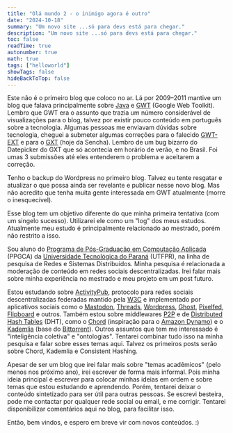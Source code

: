 ```yaml
---
title: "Olá mundo 2 - o inimigo agora é outro"
date: "2024-10-18"
summary: "Um novo site ...só para devs está para chegar."
description: "Um novo site ...só para devs está para chegar."
toc: false
readTime: true
autonumber: true
math: true
tags: ["helloworld"]
showTags: false
hideBackToTop: false
---
```


Este não é o primeiro blog que coloco no ar. Lá por 2009–2011 mantive um blog que falava principalmente sobre [Java](https://pt.wikipedia.org/wiki/Java_(linguagem_de_programa%C3%A7%C3%A3o)) e [GWT](https://www.gwtproject.org/overview.html) (Google Web Toolkit). Lembro que GWT era o assunto que trazia um número considerável de visualizações para o blog, talvez por existir pouco conteúdo em português sobre a tecnologia. Algumas pessoas me enviavam dúvidas sobre tecnologia, cheguei a submeter algumas correções para o falecido [GWT-EXT](https://code.google.com/archive/p/gwt-ext/) e para o [GXT](https://www.sencha.com/products/gxt/) (hoje da Sencha). Lembro de um bug bizarro do Datepicker do GXT que só acontecia em horário de verão, e no Brasil. Foi umas 3 submissões até eles entenderem o problema e aceitarem a correção.  

Tenho o backup do Wordpress no primeiro blog. Talvez eu tente resgatar e atualizar o que possa ainda ser revelante e publicar nesse novo blog. Mas não acredito que tenha muita gente interessada em GWT atualmente (morre o inesquecível).

Esse blog tem um objetivo diferente do que minha primeira tentativa (com um singelo sucesso). Utilizarei ele como um "log" dos meus estudos. Atualmente meu estudo é principalmente relacionado ao mestrado, porém não restrito a isso.

Sou aluno do [Programa de Pós-Graduação em Computação Aplicada](https://www.utfpr.edu.br/cursos/coordenacoes/stricto-sensu/ppgca-ct) (PPGCA) da [Universidade Tecnológica do Paraná](https://www.utfpr.edu.br) (UTFPR), na linha de pesquisa de Redes e Sistemas Distribuídos. Minha pesquisa é relacionada a moderação de conteúdo em redes sociais descentralizadas. Irei falar mais sobre minha experiência no mestrado e meu projeto em um post futuro. 

Estou estudando sobre [ActivityPub](https://www.w3.org/TR/activitypub/), protocolo para redes sociais descentralizadas federadas mantido pela [W3C](https://www.w3.org) e implementado por aplicativos sociais como o [Mastodon](https://joinmastodon.org), [Threads](https://engineering.fb.com/2024/03/21/networking-traffic/threads-has-entered-the-fediverse/), [Wordpress](https://wordpress.com/pt-br/blog/2023/10/20/engaje-um-publico-mais-amplo-com-activitypub-no-wordpress-com/), [Ghost](https://activitypub.ghost.org), [Pixelfed](https://pixelfed.org), [Flipboard](https://about.flipboard.com/inside-flipboard/flipboard-begins-to-federate/) e outros. Também estou sobre middlewares [P2P](https://pt.wikipedia.org/wiki/Peer-to-peer) e de [Distributed Hash Tables](https://en.wikipedia.org/wiki/Distributed_hash_table) (DHT), como o [Chord](https://pdos.csail.mit.edu/papers/chord:sigcomm01/chord_sigcomm.pdf) (inspiração para o [Amazon Dynamo](https://www.amazon.science/publications/dynamo-amazons-highly-available-key-value-store)) e o [Kademlia](https://www.scs.stanford.edu/~dm/home/papers/kpos.pdf) (base do [Bittorrent](https://www.bittorrent.org/beps/bep_0005.html)). Outros assuntos que tem me interessado é "inteligência coletiva" e "ontologias". Tentarei combinar tudo isso na minha pesquisa e falar sobre esses temas aqui. Talvez os primeiros posts serão sobre Chord, Kademlia e Consistent Hashing. 

Apesar de ser um blog que irei falar mais sobre "temas acadêmicos" (pelo menos nos próximo ano), irei escrever de forma mais informal. Pois minha ideia principal é escrever para colocar minhas ideias em ordem e sobre temas que estou estudando e aprendendo. Porém, tentarei deixar o conteúdo sintetizado para ser útil para outras pessoas. Se escrevi besteira, pode me contactar por qualquer rede social ou email, e me corrigir. Tentarei disponibilizar comentários aqui no blog, para facilitar isso.

Então, bem vindos, e espero em breve vir com novos conteúdos. :)